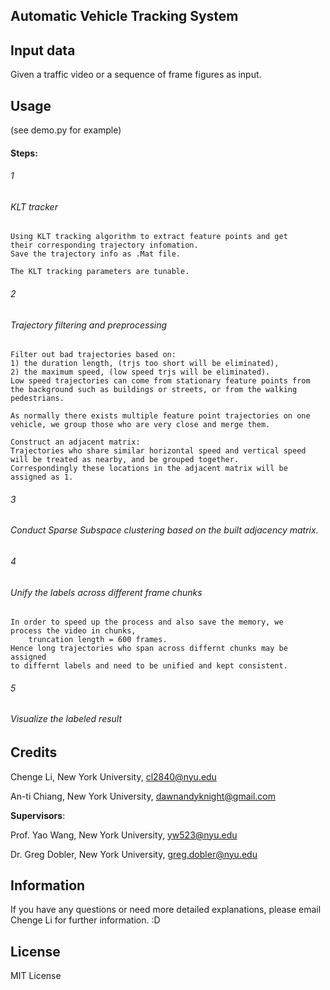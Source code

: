 ## Automatic Vehicle Tracking System 

## Input data
Given a traffic video or a sequence of frame figures as input. 

## Usage

(see demo.py for example)

#### Steps:

###### 1
###### KLT tracker 
	Using KLT tracking algorithm to extract feature points and get
	their corresponding trajectory infomation.
	Save the trajectory info as .Mat file.
	
	The KLT tracking parameters are tunable. 

###### 2
###### Trajectory filtering and preprocessing
	Filter out bad trajectories based on: 
	1) the duration length, (trjs too short will be eliminated),
	2) the maximum speed, (low speed trjs will be eliminated). 
	Low speed trajectories can come from stationary feature points from 
	the background such as buildings or streets, or from the walking pedestrians. 
	
	As normally there exists multiple feature point trajectories on one 
	vehicle, we group those who are very close and merge them.
	
	Construct an adjacent matrix:
	Trajectories who share similar horizontal speed and vertical speed 
	will be treated as nearby, and be grouped together.
	Correspondingly these locations in the adjacent matrix will be assigned as 1. 

###### 3
###### Conduct Sparse Subspace clustering based on the built adjacency matrix. 

###### 4
###### Unify the labels across different frame chunks
	In order to speed up the process and also save the memory, we 
	process the video in chunks, 
		truncation length = 600 frames. 
	Hence long trajectories who span across differnt chunks may be assigned 
	to differnt labels and need to be unified and kept consistent.

###### 5
###### Visualize the labeled result


## Credits
Chenge Li, New York University,	   cl2840@nyu.edu

An-ti Chiang, New York University,	dawnandyknight@gmail.com 

**Supervisors**:

Prof. Yao Wang, New York University,	 yw523@nyu.edu

Dr. Greg Dobler, New York University,  greg.dobler@nyu.edu 

## Information
If you have any questions or need more detailed explanations, 
please email Chenge Li for further information. :D


## License
MIT License







